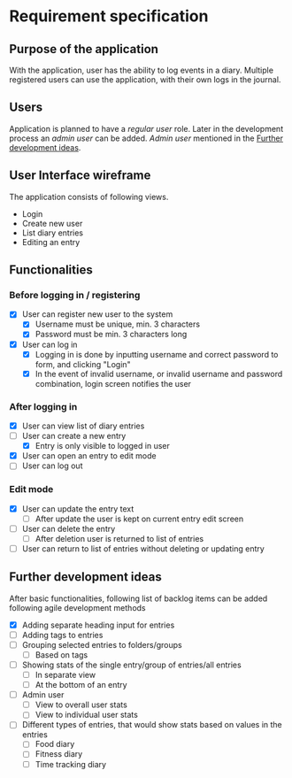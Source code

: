 # Requirement specification

## Purpose of the application

With the application, user has the ability to log events in a diary. Multiple registered users can use the application, with their own logs in the journal.

## Users

Application is planned to have a _regular user_ role. Later in the development process an _admin user_ can be added. _Admin user_ mentioned in the [Further development ideas](#further-development-ideas).

## User Interface wireframe

The application consists of following views.

- Login
- Create new user
- List diary entries
- Editing an entry

## Functionalities

### Before logging in / registering

- [x] User can register new user to the system
    - [x] Username must be unique, min. 3 characters
    - [x] Password must be min. 3 characters long

- [x] User can log in
    - [x] Logging in is done by inputting username and correct password to form, and clicking "Login"
    - [x] In the event of invalid username, or invalid username and password combination, login screen notifies the user

### After logging in

- [x] User can view list of diary entries
- [ ] User can create a new entry
  - [x] Entry is only visible to logged in user
- [x] User can open an entry to edit mode
- [ ] User can log out

### Edit mode

- [x] User can update the entry text
    - [ ] After update the user is kept on current entry edit screen
- [ ] User can delete the entry
    - [ ] After deletion user is returned to list of entries
- [ ] User can return to list of entries without deleting or updating entry

## Further development ideas

After basic functionalities, following list of backlog items can be added following agile development methods

- [x] Adding separate heading input for entries
- [ ] Adding tags to entries
- [ ] Grouping selected entries to folders/groups
    - [ ] Based on tags
- [ ] Showing stats of the single entry/group of entries/all entries
    - [ ] In separate view
    - [ ] At the bottom of an entry
- [ ] Admin user
    - [ ] View to overall user stats
    - [ ] View to individual user stats
- [ ] Different types of entries, that would show stats based on values in the entries
    - [ ] Food diary
    - [ ] Fitness diary
    - [ ] Time tracking diary
